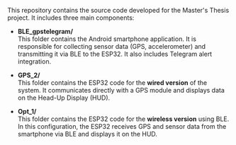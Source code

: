 
This repository contains the source code developed for the Master's Thesis project. It includes three main components:

- **BLE_gpstelegram/**  
  This folder contains the Android smartphone application. It is responsible for collecting sensor data (GPS, accelerometer) and transmitting it via BLE to the ESP32. It also includes Telegram alert integration.

- **GPS_2/**  
  This folder contains the ESP32 code for the **wired version** of the system. It communicates directly with a GPS module and displays data on the Head-Up Display (HUD).

- **Opt_1/**  
  This folder contains the ESP32 code for the **wireless version** using BLE. In this configuration, the ESP32 receives GPS and sensor data from the smartphone via BLE and displays it on the HUD.
